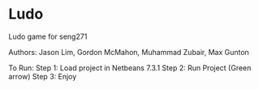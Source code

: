 Ludo
====

Ludo game for seng271

Authors: Jason Lim, Gordon McMahon, Muhammad Zubair, Max Gunton

To Run:
	Step 1: Load project in Netbeans 7.3.1
	Step 2: Run Project (Green arrow)
	Step 3: Enjoy
	

	